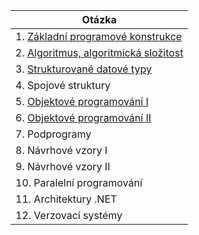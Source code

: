 | Otázka                                                       |
| ------------------------------------------------------------ |
| 1. [Základní programové konstrukce](./PRG/Promene.md)        |
| 2. [Algoritmus, algoritmická složitost](./PRG/Algoritmus.md) |
| 3. [Strukturované datové typy](./PRG/strukturoveDT.md)       |
| 4. Spojové struktury                                         |
| 5. [Objektové programování I](./PRG/OOP1.md)                 |
| 6. [Objektové programování II](./PRG/OOP2.md)                |
| 7. Podprogramy                                               |
| 8. Návrhové vzory I                                          |
| 9. Návrhové vzory II                                         |
| 10. Paralelní programování                                   |
| 11. Architektury .NET                                        |
| 12. Verzovací systémy                                        |
